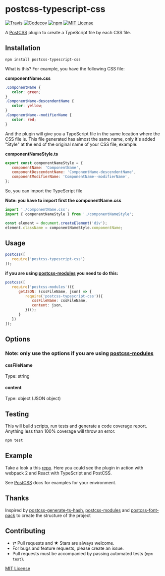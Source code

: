 # postcss-typescript-css

[![Travis](https://img.shields.io/travis/ezavile/postcss-typescript-css.svg?style=flat-square)](https://travis-ci.org/ezavile/postcss-typescript-css)
[![Codecov](https://img.shields.io/codecov/c/github/ezavile/postcss-typescript-css.svg?style=flat-square)](https://codecov.io/gh/ezavile/postcss-typescript-css)
[![npm](https://img.shields.io/npm/v/postcss-typescript-css.svg?style=flat-square)](https://www.npmjs.com/package/postcss-typescript-css)
[![MIT License](https://img.shields.io/npm/l/postcss-typescript-css.svg?style=flat-square)](http://opensource.org/licenses/MIT)

A [PostCSS] plugin to create a TypeScript file by each CSS file.

## Installation
```
npm install postcss-typescript-css
```

What is this? For example, you have the following CSS file:

**componentName.css**
```css
.ComponentName {
   color: green;
}
.ComponentName-descendentName {
   color: yellow;
}
.ComponentName--modifierName {
   color: red;
}
```

And the plugin will give you a TypeScript file in the same location where the CSS file is. This file generated has almost the same name, only it's added "Style" at the end of the original name of your CSS file, example:

**componentNameStyle.ts**
```javascript
export const componentNameStyle = {
   componentName: 'ComponentName',
   componentDescendentName: 'ComponentName-descendentName',
   componentModifierName: 'ComponentName--modifierName',
};
```
So, you can import the TypeScript file

**Note: you have to import first the componentName.css**
```javascript
import './componentName.css';
import { componentNameStyle } from './componentNameStyle';

const element = document.createElement('div');
element.className = componentNameStyle.componentName;
```
## Usage
```javascript
postcss([
   require('postcss-typescript-css')
]);
```
**if you are using [postcss-modules] you need to do this:**

```javascript
postcss([
   require('postcss-modules')({
      getJSON: (cssFileName, json) => {
         require('postcss-typescript-css')({
            cssFileName: cssFileName,
            content: json,
         })();
      }
   })
]);
```
## Options

### Note: only use the options if you are using [postcss-modules]

#### cssFileName
Type: string

#### content
Type: object (JSON object)

## Testing
This will build scripts, run tests and generate a code coverage report. Anything less than 100% coverage will throw an error.
```javascript
npm test
```
## Example
Take a look a this [repo]. Here you could see the plugin in action with webpack 2 and React with TypeScript and PostCSS.

See [PostCSS] docs for examples for your environment.

## Thanks
Inspired by [postcss-generate-ts-hash], [postcss-modules] and [postcss-font-pack] to create the structure of the project

## Contributing
* ⇄ Pull requests and ★ Stars are always welcome.
* For bugs and feature requests, please create an issue.
* Pull requests must be accompanied by passing automated tests (`npm test`).

[MIT License]

[PostCSS]: https://github.com/postcss/postcss
[postcss-modules]: https://github.com/css-modules/postcss-modules
[repo]: https://github.com/ezavile/postcss-typescript-css-example
[postcss-font-pack]: https://github.com/jedmao/postcss-font-pack
[postcss-generate-ts-hash]: https://github.com/mohsen1/postcss-generate-ts-hash
[MIT License]: https://github.com/ezavile/postcss-typescript-css/blob/master/LICENSE
